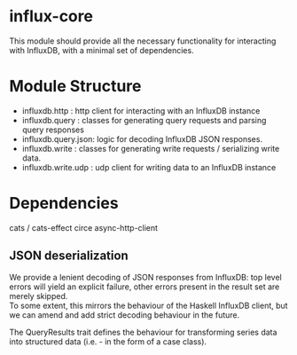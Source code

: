 influx-core
==========

This module should provide all the necessary functionality for interacting with InfluxDB, with a minimal set of dependencies.  

# Module Structure

- influxdb.http      : http client for interacting with an InfluxDB instance
- influxdb.query     : classes for generating query requests and parsing query responses 
- influxdb.query.json: logic for decoding InfluxDB JSON responses.
- influxdb.write     : classes for generating write requests / serializing write data.
- influxdb.write.udp : udp client for writing data to an InfluxDB instance

# Dependencies

cats / cats-effect
circe
async-http-client

## JSON deserialization

We provide a lenient decoding of JSON responses from InfluxDB: top level errors will yield an explicit failure, other errors present in the result set are merely skipped.  
To some extent, this mirrors the behaviour of the Haskell InfluxDB client, but we can amend and add strict decoding behaviour in the future.

The QueryResults trait defines the behaviour for transforming series data into structured data (i.e. - in the form of a case class).
